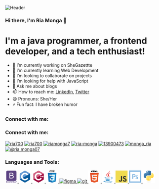 ![Header](https://user-images.githubusercontent.com/62502140/118869314-dc2de300-b902-11eb-88e8-b1fc124a2899.gif)


### Hi there, I'm Ria Monga 👋 

# I'm a java programmer, a frontend developer, and a tech enthusiast!

- 🔭 I’m currently working on SheGazettte
- 🌱 I’m currently learning Web Development
- 👯 I’m looking to collaborate on projects
- 🤔 I’m looking for help with JavaScript
- 💬 Ask me about blogs
- 📫 How to reach me: [LinkedIn](https://www.linkedin.com/in/ria-monga/), [Twitter](https://twitter.com/riamonga7)
- 😄 Pronouns: She/Her
- ⚡ Fun fact: I have broken humor

### Connect with me:


<!-- <img align="left" alt="LinkedIn"height="32" width="32" src="https://cdn.jsdelivr.net/npm/simple-icons@v4/icons/linkedin.svg" />(https://www.linkedin.com/in/ria-monga/)
[<img align="left" alt="Twitter" height="32" width="32" src="https://cdn.jsdelivr.net/npm/simple-icons@v4/icons/twitter.svg" />](https://twitter.com/riamonga7)
[<img align="left" alt="StackOverFlow" height="32" width="32" src="https://cdn.jsdelivr.net/npm/simple-icons@v4/icons/stackoverflow.svg" />][https://stackoverflow.com/users/13900473/ria-monga?tab=profile]
[<img align="left" alt="Dev.to" height="32" width="32" src="https://cdn.jsdelivr.net/npm/simple-icons@v4/icons/dev-dot-to.svg" />](https://dev.to/ria700)
[<img align="left" alt="Medium" height="32" width="32" src="https://cdn.jsdelivr.net/npm/simple-icons@v4/icons/medium.svg" />](https://medium.com/@ria.monga07)
[<img align="left" alt="CodePen" height="32" width="32" src="https://cdn.jsdelivr.net/npm/simple-icons@v4/icons/codepen.svg" />](https://codepen.io/ria700)
[<img align="left" alt="Instagram" height="32" width="32" src="https://cdn.jsdelivr.net/npm/simple-icons@v4/icons/instagram.svg" />](https://www.instagram.com/monga_ria/)
   -->

<!-- <h3 align="center">A passionate frontend developer from India</h3>

<p align="left"> <img src="https://komarev.com/ghpvc/?username=ria700&label=Profile%20views&color=0e75b6&style=flat" alt="ria700" /> </p> -->

<h3 align="left">Connect with me:</h3>
<p align="left">
<a href="https://codepen.io/ria700" target="blank"><img align="center" src="https://raw.githubusercontent.com/rahuldkjain/github-profile-readme-generator/neutral-icons/src/images/icons/Social/codepen.svg" alt="ria700" height="30" width="40" /></a>
<a href="https://dev.to/ria700" target="blank"><img align="center" src="https://cdn.jsdelivr.net/npm/simple-icons@3.0.1/icons/dev-dot-to.svg" alt="ria700" height="30" width="40" /></a>
<a href="https://twitter.com/riamonga7" target="blank"><img align="center" src="https://raw.githubusercontent.com/rahuldkjain/github-profile-readme-generator/neutral-icons/src/images/icons/Social/twitter.svg" alt="riamonga7" height="30" width="40" /></a>
<a href="https://linkedin.com/in/ria-monga" target="blank"><img align="center" src="https://raw.githubusercontent.com/rahuldkjain/github-profile-readme-generator/neutral-icons/src/images/icons/Social/linked-in-alt.svg" alt="ria-monga" height="30" width="40" /></a>
<a href="https://stackoverflow.com/users/13900473" target="blank"><img align="center" src="https://raw.githubusercontent.com/rahuldkjain/github-profile-readme-generator/neutral-icons/src/images/icons/Social/stack-overflow.svg" alt="13900473" height="30" width="40" /></a>
<a href="https://instagram.com/monga_ria" target="blank"><img align="center" src="https://raw.githubusercontent.com/rahuldkjain/github-profile-readme-generator/neutral-icons/src/images/icons/Social/instagram.svg" alt="monga_ria" height="30" width="40" /></a>
<a href="https://medium.com/@ria.monga07" target="blank"><img align="center" src="https://raw.githubusercontent.com/rahuldkjain/github-profile-readme-generator/neutral-icons/src/images/icons/Social/medium.svg" alt="@ria.monga07" height="30" width="40" /></a>
</p>

<h3 align="left">Languages and Tools:</h3>
<p align="left"> <a href="https://getbootstrap.com" target="_blank"> <img src="https://raw.githubusercontent.com/devicons/devicon/master/icons/bootstrap/bootstrap-plain-wordmark.svg" alt="bootstrap" width="40" height="40"/> </a> <a href="https://www.cprogramming.com/" target="_blank"> <img src="https://raw.githubusercontent.com/devicons/devicon/master/icons/c/c-original.svg" alt="c" width="40" height="40"/> </a> <a href="https://www.w3schools.com/cpp/" target="_blank"> <img src="https://raw.githubusercontent.com/devicons/devicon/master/icons/cplusplus/cplusplus-original.svg" alt="cplusplus" width="40" height="40"/> </a> <a href="https://www.w3schools.com/css/" target="_blank"> <img src="https://raw.githubusercontent.com/devicons/devicon/master/icons/css3/css3-original-wordmark.svg" alt="css3" width="40" height="40"/> </a> <a href="https://www.figma.com/" target="_blank"> <img src="https://www.vectorlogo.zone/logos/figma/figma-icon.svg" alt="figma" width="40" height="40"/> </a> <a href="https://git-scm.com/" target="_blank"> <img src="https://www.vectorlogo.zone/logos/git-scm/git-scm-icon.svg" alt="git" width="40" height="40"/> </a> <a href="https://www.w3.org/html/" target="_blank"> <img src="https://raw.githubusercontent.com/devicons/devicon/master/icons/html5/html5-original-wordmark.svg" alt="html5" width="40" height="40"/> </a> <a href="https://www.java.com" target="_blank"> <img src="https://raw.githubusercontent.com/devicons/devicon/master/icons/java/java-original.svg" alt="java" width="40" height="40"/> </a> <a href="https://developer.mozilla.org/en-US/docs/Web/JavaScript" target="_blank"> <img src="https://raw.githubusercontent.com/devicons/devicon/master/icons/javascript/javascript-original.svg" alt="javascript" width="40" height="40"/> </a> <a href="https://www.photoshop.com/en" target="_blank"> <img src="https://raw.githubusercontent.com/devicons/devicon/master/icons/photoshop/photoshop-line.svg" alt="photoshop" width="40" height="40"/> </a> <a href="https://www.python.org" target="_blank"> <img src="https://raw.githubusercontent.com/devicons/devicon/master/icons/python/python-original.svg" alt="python" width="40" height="40"/> </a> </p>

